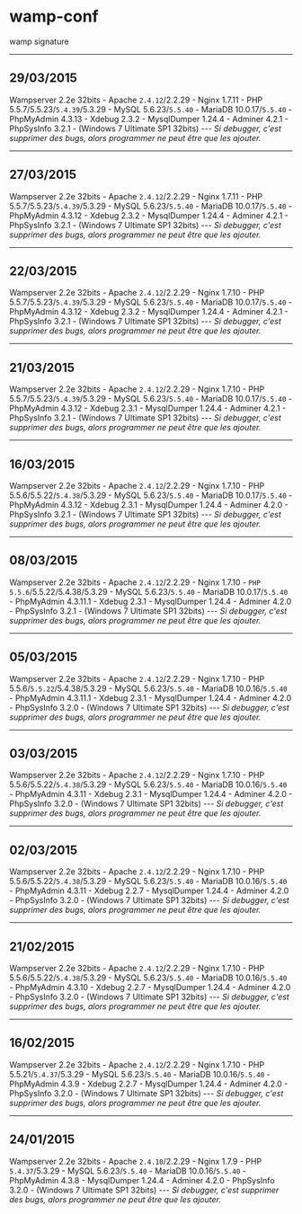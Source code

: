 # wamp-conf
wamp signature

- - -

## 29/03/2015

Wampserver 2.2e 32bits - Apache `2.4.12`/2.2.29 - Nginx 1.7.11 - PHP 5.5.7/5.5.23/`5.4.39`/5.3.29 - MySQL 5.6.23/`5.5.40` - MariaDB 10.0.17/`5.5.40` - PhpMyAdmin 4.3.13 - Xdebug 2.3.2 - MysqlDumper 1.24.4 - Adminer 4.2.1 - PhpSysInfo 3.2.1 - (Windows 7 Ultimate SP1 32bits) --- _Si debugger, c'est supprimer des bugs, alors programmer ne peut être que les ajouter._

- - -

## 27/03/2015

Wampserver 2.2e 32bits - Apache `2.4.12`/2.2.29 - Nginx 1.7.11 - PHP 5.5.7/5.5.23/`5.4.39`/5.3.29 - MySQL 5.6.23/`5.5.40` - MariaDB 10.0.17/`5.5.40` - PhpMyAdmin 4.3.12 - Xdebug 2.3.2 - MysqlDumper 1.24.4 - Adminer 4.2.1 - PhpSysInfo 3.2.1 - (Windows 7 Ultimate SP1 32bits) --- _Si debugger, c'est supprimer des bugs, alors programmer ne peut être que les ajouter._

- - -

## 22/03/2015

Wampserver 2.2e 32bits - Apache `2.4.12`/2.2.29 - Nginx 1.7.10 - PHP 5.5.7/5.5.23/`5.4.39`/5.3.29 - MySQL 5.6.23/`5.5.40` - MariaDB 10.0.17/`5.5.40` - PhpMyAdmin 4.3.12 - Xdebug 2.3.2 - MysqlDumper 1.24.4 - Adminer 4.2.1 - PhpSysInfo 3.2.1 - (Windows 7 Ultimate SP1 32bits) --- _Si debugger, c'est supprimer des bugs, alors programmer ne peut être que les ajouter._

- - -

## 21/03/2015

Wampserver 2.2e 32bits - Apache `2.4.12`/2.2.29 - Nginx 1.7.10 - PHP 5.5.7/5.5.23/`5.4.39`/5.3.29 - MySQL 5.6.23/`5.5.40` - MariaDB 10.0.17/`5.5.40` - PhpMyAdmin 4.3.12 - Xdebug 2.3.1 - MysqlDumper 1.24.4 - Adminer 4.2.1 - PhpSysInfo 3.2.1 - (Windows 7 Ultimate SP1 32bits) --- _Si debugger, c'est supprimer des bugs, alors programmer ne peut être que les ajouter._

- - -

## 16/03/2015

Wampserver 2.2e 32bits - Apache `2.4.12`/2.2.29 - Nginx 1.7.10 - PHP 5.5.6/5.5.22/`5.4.38`/5.3.29 - MySQL 5.6.23/`5.5.40` - MariaDB 10.0.17/`5.5.40` - PhpMyAdmin 4.3.12 - Xdebug 2.3.1 - MysqlDumper 1.24.4 - Adminer 4.2.0 - PhpSysInfo 3.2.1 - (Windows 7 Ultimate SP1 32bits) --- _Si debugger, c'est supprimer des bugs, alors programmer ne peut être que les ajouter._

- - -

## 08/03/2015

Wampserver 2.2e 32bits - Apache `2.4.12`/2.2.29 - Nginx 1.7.10 - `PHP 5.5.6`/5.5.22/5.4.38/5.3.29 - MySQL 5.6.23/`5.5.40` - MariaDB 10.0.17/`5.5.40` - PhpMyAdmin 4.3.11.1 - Xdebug 2.3.1 - MysqlDumper 1.24.4 - Adminer 4.2.0 - PhpSysInfo 3.2.1 - (Windows 7 Ultimate SP1 32bits) --- _Si debugger, c'est supprimer des bugs, alors programmer ne peut être que les ajouter._

- - -

## 05/03/2015

Wampserver 2.2e 32bits - Apache `2.4.12`/2.2.29 - Nginx 1.7.10 - PHP 5.5.6/`5.5.22`/5.4.38/5.3.29 - MySQL 5.6.23/`5.5.40` - MariaDB 10.0.16/`5.5.40` - PhpMyAdmin 4.3.11.1 - Xdebug 2.3.1 - MysqlDumper 1.24.4 - Adminer 4.2.0 - PhpSysInfo 3.2.0 - (Windows 7 Ultimate SP1 32bits) --- _Si debugger, c'est supprimer des bugs, alors programmer ne peut être que les ajouter._

- - -

## 03/03/2015

Wampserver 2.2e 32bits - Apache `2.4.12`/2.2.29 - Nginx 1.7.10 - PHP 5.5.6/5.5.22/`5.4.38`/5.3.29 - MySQL 5.6.23/`5.5.40` - MariaDB 10.0.16/`5.5.40` - PhpMyAdmin 4.3.11 - Xdebug 2.3.1 - MysqlDumper 1.24.4 - Adminer 4.2.0 - PhpSysInfo 3.2.0 - (Windows 7 Ultimate SP1 32bits) --- _Si debugger, c'est supprimer des bugs, alors programmer ne peut être que les ajouter._

- - -
 
## 02/03/2015

Wampserver 2.2e 32bits - Apache `2.4.12`/2.2.29 - Nginx 1.7.10 - PHP 5.5.6/5.5.22/`5.4.38`/5.3.29 - MySQL 5.6.23/`5.5.40` - MariaDB 10.0.16/`5.5.40` - PhpMyAdmin 4.3.11 - Xdebug 2.2.7 - MysqlDumper 1.24.4 - Adminer 4.2.0 - PhpSysInfo 3.2.0 - (Windows 7 Ultimate SP1 32bits) --- _Si debugger, c'est supprimer des bugs, alors programmer ne peut être que les ajouter._

- - -

## 21/02/2015

Wampserver 2.2e 32bits - Apache `2.4.12`/2.2.29 - Nginx 1.7.10 - PHP 5.5.6/5.5.22/`5.4.38`/5.3.29 - MySQL 5.6.23/`5.5.40` - MariaDB 10.0.16/`5.5.40` - PhpMyAdmin 4.3.10 - Xdebug 2.2.7 - MysqlDumper 1.24.4 - Adminer 4.2.0 - PhpSysInfo 3.2.0 - (Windows 7 Ultimate SP1 32bits) --- _Si debugger, c'est supprimer des bugs, alors programmer ne peut être que les ajouter._

- - -

## 16/02/2015

Wampserver 2.2e 32bits - Apache `2.4.12`/2.2.29 - Nginx 1.7.10 - PHP 5.5.21/`5.4.37`/5.3.29 - MySQL 5.6.23/`5.5.40` - MariaDB 10.0.16/`5.5.40` - PhpMyAdmin 4.3.9 - Xdebug 2.2.7 - MysqlDumper 1.24.4 - Adminer 4.2.0 - PhpSysInfo 3.2.0 - (Windows 7 Ultimate SP1 32bits) --- _Si debugger, c'est supprimer des bugs, alors programmer ne peut être que les ajouter._

- - -

## 24/01/2015

Wampserver 2.2e 32bits - Apache `2.4.10`/2.2.29 - Nginx 1.7.9 - PHP `5.4.37`/5.3.29 - MySQL 5.6.23/`5.5.40` - MariaDB 10.0.16/`5.5.40` - PhpMyAdmin 4.3.8 - MysqlDumper 1.24.4 - Adminer 4.2.0 - PhpSysInfo 3.2.0 - (Windows 7 Ultimate SP1 32bits) --- _Si debugger, c'est supprimer des bugs, alors programmer ne peut être que les ajouter._
